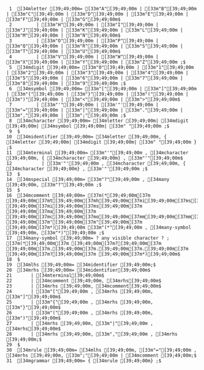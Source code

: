      1	[34mletter [39;49;00m= [33m"A"[39;49;00m | [33m"B"[39;49;00m | [33m"C"[39;49;00m | [33m"D"[39;49;00m | [33m"E"[39;49;00m | [33m"F"[39;49;00m | [33m"G"[39;49;00m$
     2	       | [33m"H"[39;49;00m | [33m"I"[39;49;00m | [33m"J"[39;49;00m | [33m"K"[39;49;00m | [33m"L"[39;49;00m | [33m"M"[39;49;00m | [33m"N"[39;49;00m$
     3	       | [33m"O"[39;49;00m | [33m"P"[39;49;00m | [33m"Q"[39;49;00m | [33m"R"[39;49;00m | [33m"S"[39;49;00m | [33m"T"[39;49;00m | [33m"U"[39;49;00m$
     4	       | [33m"V"[39;49;00m | [33m"W"[39;49;00m | [33m"X"[39;49;00m | [33m"Y"[39;49;00m | [33m"Z"[39;49;00m ;$
     5	[34mdigit [39;49;00m= [33m"0"[39;49;00m | [33m"1"[39;49;00m | [33m"2"[39;49;00m | [33m"3"[39;49;00m | [33m"4"[39;49;00m | [33m"5"[39;49;00m | [33m"6"[39;49;00m | [33m"7"[39;49;00m | [33m"8"[39;49;00m | [33m"9"[39;49;00m ;$
     6	[34msymbol [39;49;00m= [33m"["[39;49;00m | [33m"]"[39;49;00m | [33m"{"[39;49;00m | [33m"}"[39;49;00m | [33m"("[39;49;00m | [33m")"[39;49;00m | [33m"<"[39;49;00m | [33m">"[39;49;00m$
     7	       | [33m"'"[39;49;00m | [33m'"'[39;49;00m | [33m"="[39;49;00m | [33m"|"[39;49;00m | [33m"."[39;49;00m | [33m","[39;49;00m | [33m";"[39;49;00m ;$
     8	[34mcharacter [39;49;00m= [34mletter [39;49;00m| [34mdigit [39;49;00m| [34msymbol [39;49;00m| [33m" "[39;49;00m ;$
     9	$
    10	[34midentifier [39;49;00m= [34mletter [39;49;00m, { [34mletter [39;49;00m| [34mdigit [39;49;00m| [33m" "[39;49;00m } ;$
    11	[34mterminal [39;49;00m= [33m"'"[39;49;00m , [34mcharacter [39;49;00m, { [34mcharacter [39;49;00m} , [33m"'"[39;49;00m$
    12	         | [33m'"'[39;49;00m , [34mcharacter [39;49;00m, { [34mcharacter [39;49;00m} , [33m'"'[39;49;00m ;$
    13	$
    14	[34mspecial [39;49;00m= [33m"?"[39;49;00m , [34many [39;49;00m, [33m"?"[39;49;00m ;$
    15	$
    16	[34mcomment [39;49;00m= [37m(*[39;49;00m[37m [39;49;00m[37mt[39;49;00m[37mh[39;49;00m[37mi[39;49;00m[37ms[39;49;00m[37m [39;49;00m[37mi[39;49;00m[37ms[39;49;00m[37m [39;49;00m[37ma[39;49;00m[37m [39;49;00m[37mc[39;49;00m[37mo[39;49;00m[37mm[39;49;00m[37mm[39;49;00m[37me[39;49;00m[37mn[39;49;00m[37mt[39;49;00m[37m [39;49;00m[37m"[39;49;00m[37m"[39;49;00m[37m [39;49;00m[37m*)[39;49;00m [33m"(*"[39;49;00m , [34many-symbol [39;49;00m, [33m"*)"[39;49;00m ;$
    17	[34many-symbol [39;49;00m= ? any visible character ? ; [37m(*[39;49;00m[37m [39;49;00m[37m?[39;49;00m[37m [39;49;00m[37m.[39;49;00m[37m.[39;49;00m[37m.[39;49;00m[37m [39;49;00m[37m?[39;49;00m[37m [39;49;00m[37m*)[39;49;00m$
    18	$
    19	[34mlhs [39;49;00m= [34midentifier [39;49;00m;$
    20	[34mrhs [39;49;00m= [34midentifier[39;49;00m$
    21	     | [34mterminal[39;49;00m$
    22	     | [34mcomment [39;49;00m, [34mrhs[39;49;00m$
    23	     | [34mrhs [39;49;00m, [34mcomment[39;49;00m$
    24	     | [33m"["[39;49;00m , [34mrhs [39;49;00m, [33m"]"[39;49;00m$
    25	     | [33m"{"[39;49;00m , [34mrhs [39;49;00m, [33m"}"[39;49;00m$
    26	     | [33m"("[39;49;00m , [34mrhs [39;49;00m, [33m")"[39;49;00m$
    27	     | [34mrhs [39;49;00m, [33m"|"[39;49;00m , [34mrhs[39;49;00m$
    28	     | [34mrhs [39;49;00m, [33m","[39;49;00m , [34mrhs [39;49;00m;$
    29	$
    30	[34mrule [39;49;00m= [34mlhs [39;49;00m, [33m"="[39;49;00m , [34mrhs [39;49;00m, [33m";"[39;49;00m | [34mcomment [39;49;00m;$
    31	[34mgrammar [39;49;00m= { [34mrule [39;49;00m} ;$
